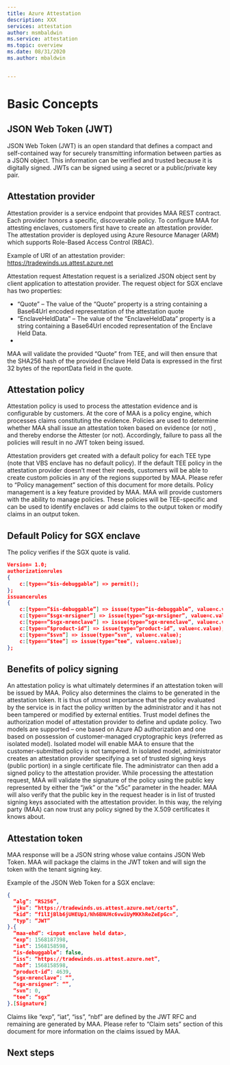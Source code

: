 ```yaml
---
title: Azure Attestation 
description: XXX
services: attestation
author: msmbaldwin
ms.service: attestation
ms.topic: overview
ms.date: 08/31/2020
ms.author: mbaldwin


---
```

# Basic Concepts

## JSON Web Token (JWT)

JSON Web Token (JWT) is an open standard that defines a compact and self-contained way for securely transmitting information between parties as a JSON object. This information can be verified and trusted because it is digitally signed. JWTs can be signed using a secret or a public/private key pair.

## Attestation provider

Attestation provider is a service endpoint that provides MAA REST contract.  Each provider honors a specific, discoverable policy.  To configure MAA for attesting enclaves, customers first have to  create an attestation provider. The attestation provider is deployed using Azure Resource Manager (ARM) which supports Role-Based Access Control (RBAC).

Example of URI of an attestation provider:  https://tradewinds.us.attest.azure.net

Attestation request
Attestation request is a serialized JSON object sent by client application to attestation provider. 
The request object for SGX enclave has two properties: 
- “Quote” – The value of the “Quote” property is a string containing a Base64Url encoded representation of the attestation quote
- “EnclaveHeldData” – The value of the “EnclaveHeldData” property is a string containing a Base64Url encoded representation of the Enclave Held Data.
- 
MAA will validate the provided “Quote” from TEE, and will then ensure that the SHA256 hash of the provided Enclave Held Data is expressed in the first 32 bytes of the reportData field in the quote. 

## Attestation policy

Attestation policy is used to process the attestation evidence and is configurable by customers. At the core of MAA is a policy engine, which processes claims constituting the evidence. Policies are used to determine whether MAA shall issue an attestation token based on evidence (or not) , and thereby endorse the Attester (or not). Accordingly, failure to pass all the policies will result in no JWT token being issued.

Attestation providers get created with a default policy for each TEE type (note that VBS enclave has no default policy). If the default TEE policy in the attestation provider doesn’t meet their needs, customers will be able to create custom policies in any of the regions supported by MAA. Please refer to “Policy management” section of this document for more details.
Policy management is a key feature provided by MAA. MAA will provide customers with the ability to manage policies. These policies will be TEE-specific and can be used to identify enclaves or add claims to the output token or modify claims in an output token. 

## Default Policy for SGX enclave
The policy verifies if the SGX quote is valid. 

```json
Version= 1.0;
authorizationrules
{
	c:[type==”$is-debuggable”] => permit();
};
issuancerules
{
	c:[type==”$is-debuggable”] => issue(type=”is-debuggable”, value=c.value);
	c:[type==”$sgx-mrsigner”] => issue(type=”sgx-mrsigner”, value=c.value);
	c:[type==”$sgx-mrenclave”] => issue(type=”sgx-mrenclave”, value=c.value);
	c:[type==”$product-id”] => issue(type=”product-id”, value=c.value);
	c:[type==”$svn”] => issue(type=”svn”, value=c.value);
	c:[type==”$tee”] => issue(type=”tee”, value=c.value);
};
```

## Benefits of policy signing

An attestation policy is what ultimately determines if an attestation token will be issued by MAA. Policy also determines the claims to be generated in the attestation token. It is thus of utmost importance that the policy evaluated by the service is in fact the policy written by the administrator and it has not been tampered or modified by external entities. 
Trust model defines the authorization model of attestation provider to define and update policy.  Two models are supported – one based on Azure AD authorization and one based on possession of customer-managed cryptographic keys (referred as isolated model).  Isolated model will enable MAA to ensure that the customer-submitted policy is not tampered.
In isolated model, administrator creates an attestation provider specifying a set of trusted signing keys (public portion) in a single certificate file. The administrator can then add a signed policy to the attestation provider. While processing the attestation request, MAA will validate the signature of the policy using the public key represented by either the “jwk” or the “x5c” parameter in the header.  MAA will also verify that the public key in the request header is in list of trusted signing keys associated with the attestation provider. In this way, the relying party (MAA) can now trust any policy signed by the X.509 certificates it knows about. 

## Attestation token

MAA response will be a JSON string whose value contains  JSON Web Token. MAA will package the claims in the JWT token and will sign the token with the tenant signing key. 

Example of the JSON Web Token for a SGX enclave:

```json
{
  “alg”: “RS256”,
  “jku”: “https://tradewinds.us.attest.azure.net/certs”,
  “kid”: “f1lIjBlb6jUHEUp1/Nh6BNUHc6vwiUyMKKhReZeEpGc=”,
  “typ”: “JWT”
}.{
  “maa-ehd”: <input enclave held data>,
  “exp”: 1568187398,
  “iat”: 1568158598,
  “is-debuggable”: false,
  “iss”: “https://tradewinds.us.attest.azure.net”,
  “nbf”: 1568158598,
  “product-id”: 4639,
  “sgx-mrenclave”: “”,
  “sgx-mrsigner”: “”,
  “svn”: 0,
  “tee”: “sgx”
}.[Signature]
```
Claims like “exp”, “iat”, “iss”, “nbf” are defined by the JWT RFC and remaining are generated by MAA. Please refer to “Claim sets” section of this document for more information on the claims issued by MAA.

## Next steps

